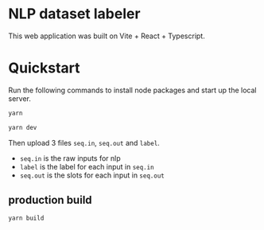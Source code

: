 # NLP dataset labeler

This web application was built on Vite + React + Typescript.


# Quickstart

Run the following commands to install node packages and start up the local server.

```bash
yarn

yarn dev
```

Then upload 3 files `seq.in`, `seq.out` and `label`.

 - `seq.in` is the raw inputs for nlp
 - `label` is the label for each input in `seq.in`
 - `seq.out` is the slots for each input in `seq.out`


 ## production build

 ```bash
 yarn build
 ```